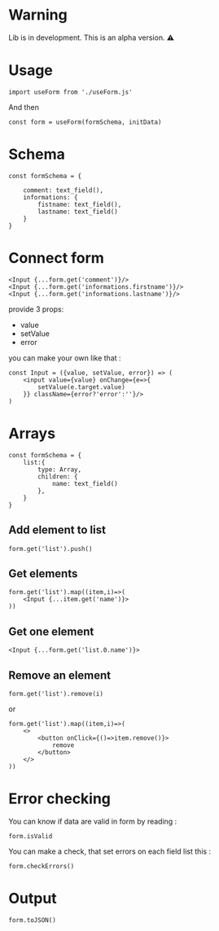 # Warning

Lib is in development. This is an alpha version. ⚠️

# Usage

    import useForm from './useForm.js'

And then

    const form = useForm(formSchema, initData)

# Schema

	const formSchema = {

		comment: text_field(),
		informations: {
			fistname: text_field(),
			lastname: text_field()
		}
	}

# Connect form

    <Input {...form.get('comment')}/>
	<Input {...form.get('informations.firstname')}/>
	<Input {...form.get('informations.lastname')}/>

provide 3 props:
- value
- setValue
- error

you can make your own like that :

	const Input = ({value, setValue, error}) => (
		<input value={value} onChange={e=>{
			setValue(e.target.value)
		}} className={error?'error':''}/>
	)

# Arrays

    const formSchema = {
		list:{
			type: Array,
			children: {
				name: text_field()
			},
		}
	}

## Add element to list

	form.get('list').push()

## Get elements

	form.get('list').map((item,i)=>(
		<Input {...item.get('name')}>
	))

## Get one element

	<Input {...form.get('list.0.name')}>

## Remove an element

	form.get('list').remove(i)

or


	form.get('list').map((item,i)=>(
		<>
			<button onClick={()=>item.remove()}>
				remove
			</button>
		</>
	))

# Error checking

You can know if data are valid in form by reading :

	form.isValid

You can make a check, that set errors on each field list this :

	form.checkErrors()

# Output

	form.toJSON()